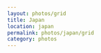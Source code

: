 ```yaml
---
layout: photos/grid
title: Japan
location: japan
permalink: photos/japan/grid
category: photos
---
```

